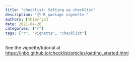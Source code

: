 ```yaml
---
title: "checklist: Setting up checklist"
description: "📦 R package vignette."
authors: [thierryo]
date: 2021-04-20
categories: ["r"]
tags: ["r", "vignette", "checklist"]
---
```


See the vignette/tutorial at <https://inbo.github.io/checklist/articles/getting_started.html>
